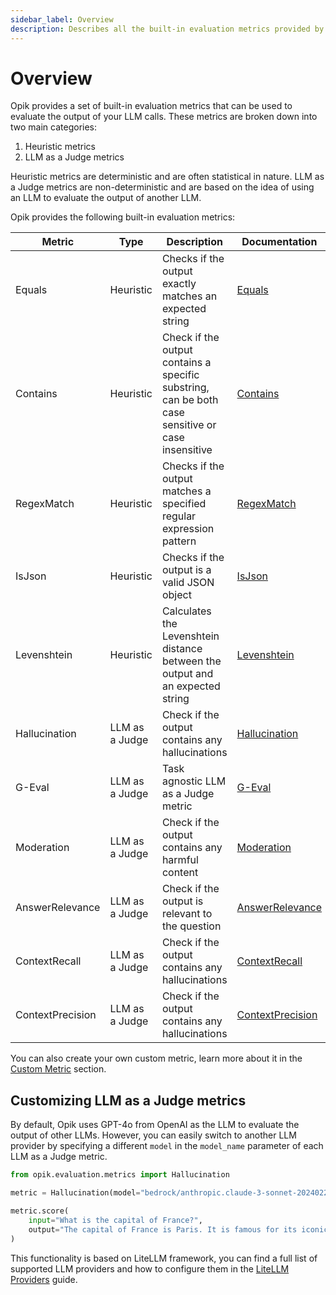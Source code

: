 ```yaml
---
sidebar_label: Overview
description: Describes all the built-in evaluation metrics provided by Opik
---
```


# Overview

Opik provides a set of built-in evaluation metrics that can be used to evaluate the output of your LLM calls. These metrics are broken down into two main categories:

1. Heuristic metrics
2. LLM as a Judge metrics

Heuristic metrics are deterministic and are often statistical in nature. LLM as a Judge metrics are non-deterministic and are based on the idea of using an LLM to evaluate the output of another LLM.

Opik provides the following built-in evaluation metrics:

| Metric           | Type           | Description                                                                                       | Documentation                                                                   |
| ---------------- | -------------- | ------------------------------------------------------------------------------------------------- | ------------------------------------------------------------------------------- |
| Equals           | Heuristic      | Checks if the output exactly matches an expected string                                           | [Equals](/docs/opik/evaluation/metrics/heuristic_metrics#equals)                |
| Contains         | Heuristic      | Check if the output contains a specific substring, can be both case sensitive or case insensitive | [Contains](/docs/opik/evaluation/metrics/heuristic_metrics#contains)            |
| RegexMatch       | Heuristic      | Checks if the output matches a specified regular expression pattern                               | [RegexMatch](/docs/opik/evaluation/metrics/heuristic_metrics#regexmatch)        |
| IsJson           | Heuristic      | Checks if the output is a valid JSON object                                                       | [IsJson](/docs/opik/evaluation/metrics/heuristic_metrics#isjson)                |
| Levenshtein      | Heuristic      | Calculates the Levenshtein distance between the output and an expected string                     | [Levenshtein](/docs/opik/evaluation/metrics/heuristic_metrics#levenshteinratio) |
| Hallucination    | LLM as a Judge | Check if the output contains any hallucinations                                                   | [Hallucination](/docs/opik/evaluation/metrics/hallucination)                    |
| G-Eval           | LLM as a Judge | Task agnostic LLM as a Judge metric                                                               | [G-Eval](/docs/opik/evaluation/metrics/g_eval)                                  |
| Moderation       | LLM as a Judge | Check if the output contains any harmful content                                                  | [Moderation](/docs/opik/evaluation/metrics/moderation)                          |
| AnswerRelevance  | LLM as a Judge | Check if the output is relevant to the question                                                   | [AnswerRelevance](/docs/opik/evaluation/metrics/answer_relevance)               |
| ContextRecall    | LLM as a Judge | Check if the output contains any hallucinations                                                   | [ContextRecall](/docs/opik/evaluation/metrics/context_recall)                   |
| ContextPrecision | LLM as a Judge | Check if the output contains any hallucinations                                                   | [ContextPrecision](/docs/opik/evaluation/metrics/context_precision)             |

You can also create your own custom metric, learn more about it in the [Custom Metric](/docs/opik/evaluation/metrics/custom_metric) section.

## Customizing LLM as a Judge metrics

By default, Opik uses GPT-4o from OpenAI as the LLM to evaluate the output of other LLMs. However, you can easily switch to another LLM provider by specifying a different `model` in the `model_name` parameter of each LLM as a Judge metric.

```python pytest_codeblocks_skip=true
from opik.evaluation.metrics import Hallucination

metric = Hallucination(model="bedrock/anthropic.claude-3-sonnet-20240229-v1:0")

metric.score(
    input="What is the capital of France?",
    output="The capital of France is Paris. It is famous for its iconic Eiffel Tower and rich cultural heritage.",
)
```

This functionality is based on LiteLLM framework, you can find a full list of supported LLM providers and how to configure them in the [LiteLLM Providers](https://docs.litellm.ai/docs/providers) guide.
